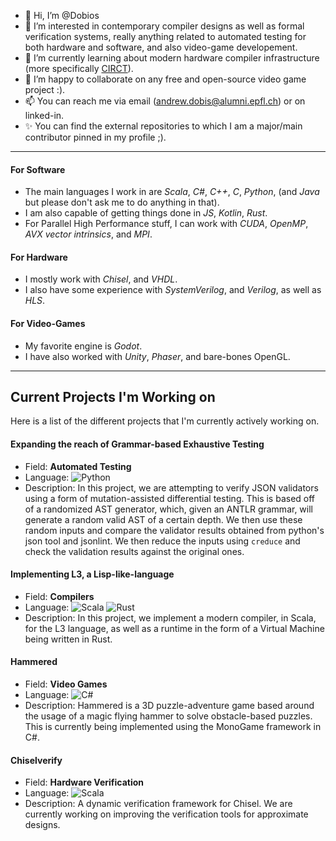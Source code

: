 - 👋 Hi, I’m @Dobios
- 👀 I’m interested in contemporary compiler designs as well as formal verification systems, really anything related to automated testing for both hardware and software, and also video-game developement.  
- 🌱 I’m currently learning about modern hardware compiler infrastructure (more specifically [CIRCT](https://github.com/llvm/circt)).
- 💞️ I’m happy to collaborate on any free and open-source video game project :).
- 📫 You can reach me via email (andrew.dobis@alumni.epfl.ch) or on linked-in.  
- ✨ You can find the external repositories to which I am a major/main contributor pinned in my profile ;).  
**********************************
#### For Software  
- The main languages I work in are *Scala*, *C#*, *C++*, *C*, *Python*, (and *Java* but please don't ask me to do anything in that). 
- I am also capable of getting things done in *JS*, *Kotlin*, *Rust*.  
- For Parallel High Performance stuff, I can work with *CUDA*, *OpenMP*, *AVX vector intrinsics*, and *MPI*. 
  
#### For Hardware  
- I mostly work with *Chisel*, and *VHDL*.  
- I also have some experience with *SystemVerilog*, and *Verilog*, as well as *HLS*.  
    
#### For Video-Games  
- My favorite engine is *Godot*.  
- I have also worked with *Unity*, *Phaser*, and bare-bones OpenGL.  

**************************************  
## Current Projects I'm Working on  
Here is a list of the different projects that I'm currently actively working on.  

#### Expanding the reach of Grammar-based Exhaustive Testing  
  - Field: __Automated Testing__  
  - Language: ![Python](https://img.shields.io/badge/python-3670A0?style=for-the-badge&logo=python&logoColor=ffdd54)  
  - Description: 
In this project, we are attempting to verify JSON validators using a form of mutation-assisted differential testing. This is based off of a randomized AST generator, which, given an ANTLR grammar, will generate a random valid AST of a certain depth. We then use these random inputs and compare the validator results obtained from python's json tool and jsonlint. We then reduce the inputs using `creduce` and check the validation results against the original ones.  
  
#### Implementing L3, a Lisp-like-language  
  - Field: __Compilers__  
  - Language: ![Scala](https://img.shields.io/badge/scala-%2300599C.svg?style=for-the-badge&logo=scala&logoColor=red) ![Rust](https://img.shields.io/badge/rust-%2300599C.svg?style=for-the-badge&logo=rust&logoColor=red)  
  - Description: 
In this project, we implement a modern compiler, in Scala, for the L3 language, as well as a runtime in the form of a Virtual Machine being written in Rust.  
  
#### Hammered  
  - Field: __Video Games__  
  - Language: ![C#](https://img.shields.io/badge/c%23-%2300599C.svg?style=for-the-badge&logo=c-sharp&logoColor=white)  
  - Description: 
Hammered is a 3D puzzle-adventure game based around the usage of a magic flying hammer to solve obstacle-based puzzles. This is currently being implemented using the MonoGame framework in C#.  
  
#### Chiselverify  
  - Field: __Hardware Verification__  
  - Language: ![Scala](https://img.shields.io/badge/scala-%2300599C.svg?style=for-the-badge&logo=scala&logoColor=red)  
  - Description: 
A dynamic verification framework for Chisel. We are currently working on improving the verification tools for approximate designs.  



<!---
Dobios/Dobios is a ✨ special ✨ repository because its `README.md` (this file) appears on your GitHub profile.
You can click the Preview link to take a look at your changes.
--->
